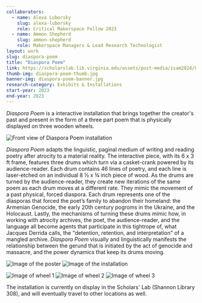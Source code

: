 ```yaml
---
collaborators: 
  - name: Alexa Luborsky
    slug: alexa-luborsky
    role: Critical Makerspace Fellow 2023
  - name: Ammon Shepherd
    slug: ammon-shepherd
    role: Makerspace Managers & Lead Research Technologist
layout: work
slug: diaspora-poem
title: "Diaspora Poem"
link: https://scholarslab.lib.virginia.edu/assets/post-media/isam2024/holly-isam2024-student-poster.pdf
thumb-img: diaspora-poem-thumb.jpg
banner-img: diaspora-poem-banner.jpg
research-category: Exhibits & Installations
start-year: 2023
end-year: 2023
---
```


*Diaspora Poem* is a interactive installation that brings together the creator's past and present in the form of a three part poem that is physically displayed on three wooden wheels.

![Front view of Diaspora Poem installation](/assets/img/work/diaspora-poem-front.jpg)

*Diaspora Poem* adapts the linguistic, paginal medium of writing and reading poetry after atrocity to a material reality. The interactive piece, with its 6 x 3 ft frame, features three drums which turn via a casket-crank powered by its audience-reader. Each drum contains 46 lines of poetry, and each line is laser-etched on an individual 8 ½ x ¾ inch piece of wood. As the drums are turned by the audience-reader, they create new iterations of the same poem as each drum moves at a different rate. They mimic the movement of a past physical, forced diaspora. Each drum represents one of the diasporas that forced the poet’s family to abandon their homeland: the Armenian Genocide, the early 20th century pogroms in the Ukraine, and the Holocaust. Lastly, the mechanisms of turning these drums mimic how, in working with atrocity archives, the poet, the audience-reader, and the language all become agents that participate in this tightrope of, what Jacques Derrida calls, the "detention, retention, and interpretation" of a mangled archive. *Diaspora Poem* visually and linguistically manifests the relationship between the gerund that is initiated by the act of genocide and massacre, and the power dynamics that keep its drums moving.

![Image of the poster](/assets/img/work/diaspora-poem-poster.jpg)
![Image of the installation](/assets/img/work/diaspora-poem-side.jpg)


![Image of wheel 1](/assets/img/work/diaspora-poem-wheel1.jpg)
![Image of wheel 2](/assets/img/work/diaspora-poem-wheel2.jpg)
![Image of wheel 3](/assets/img/work/diaspora-poem-wheel3.jpg)

The installation is currently on display in the Scholars' Lab (Shannon Library 308), and will eventually travel to other locations as well.

<!-- Explanation of what the exhibits looks like and does could go here? -->

<!--
## Exhibit 3D model

Ask Arin, or use app to make/upload e.g. Scaniverse—below is what the embed code looked like when we did this with the data quilt:
<iframe width="700px" height="700px" frameborder="0" allowfullscreen src="https://scaniverse.com/scan/z6aldwod33udye3j?embed=1"></iframe>

NAME captured this 3D scan of the front of the exhibit; use your cursor to move it around a bit, to get a sense of the depth and texture of the quilt, and the command key will let you pan around the 3D object instead of just pivoting it (helpful when zooming in on details).
-->

<!--
## Exhibit behind-the-scenes video
![A video of the exhibit, with clips of it being made in our makerspace](/assets/img/work/diaspora-poem-behind_the_scenes_video.mp4)

-->

<!--
## Exhibit images
Photos of the exhibit and people using it, with alt text and captions, could go here

-->

<!--
## Zine images
Could post photos of one of the zines's pages here, once it starts to accrue user content?

-->